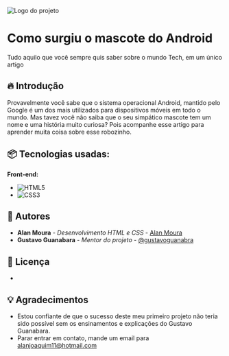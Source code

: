 ![Logo do projeto](https://alanjmoura.github.io/projeto-android/imagens/dan-droids.png)

# Como surgiu o mascote do Android 

Tudo aquilo que você sempre quis saber sobre o mundo Tech, em um único artigo

## 🔥 Introdução

Provavelmente você sabe que o sistema operacional Android, mantido pelo Google é um dos mais utilizados para dispositivos móveis em todo o mundo. Mas tavez você não saiba que o seu simpático mascote tem um nome e uma história muito curiosa? Pois acompanhe esse artigo para aprender muita coisa sobre esse robozinho.

## 📦 Tecnologias usadas:

**Front-end:**
* ![HTML5](https://img.shields.io/badge/html5-%23E34F26.svg?style=for-the-badge&logo=html5&logoColor=white)
* ![CSS3](https://img.shields.io/badge/css3-%231572B6.svg?style=for-the-badge&logo=css3&logoColor=white)

## 👷 Autores

* **Alan Moura** - *Desenvolvimento HTML e CSS* - [Alan Moura](https://github.com/alanjmoura)
* **Gustavo Guanabara** - *Mentor do projeto* - [@gustavoguanabra](https://github.com/gustavoguanabara)

## 📄 Licença

-

## 💡 Agradecimentos

* Estou confiante de que o sucesso deste meu primeiro projeto não teria sido possível sem os ensinamentos e explicações do Gustavo Guanabara.
* Parar entrar em contato, mande um email para alanjoaquim11@hotmail.com
